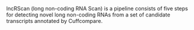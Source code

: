 lncRScan (long non-coding RNA Scan) is a pipeline consists of five steps for detecting novel long non-coding RNAs from a set of candidate transcripts annotated by Cuffcompare.